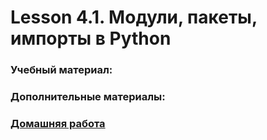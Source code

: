 # Lesson 4.1. Модули, пакеты, импорты в Python

### Учебный материал:

### Дополнительные материалы:

### [Домашняя работа](./HomeTask-Modules-packages-imports-in-Python-main/)
